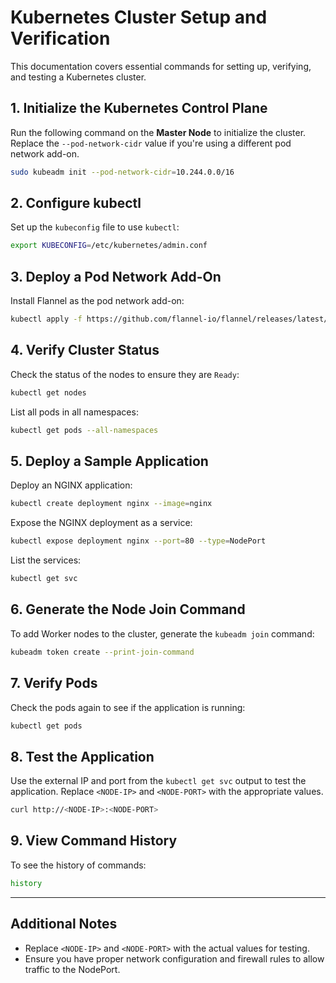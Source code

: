 # Kubernetes Cluster Setup and Verification

This documentation covers essential commands for setting up, verifying, and testing a Kubernetes cluster.

## 1. Initialize the Kubernetes Control Plane

Run the following command on the **Master Node** to initialize the cluster. Replace the `--pod-network-cidr` value if you're using a different pod network add-on.

```bash
sudo kubeadm init --pod-network-cidr=10.244.0.0/16
```

## 2. Configure kubectl

Set up the `kubeconfig` file to use `kubectl`:

```bash
export KUBECONFIG=/etc/kubernetes/admin.conf
```

## 3. Deploy a Pod Network Add-On

Install Flannel as the pod network add-on:

```bash
kubectl apply -f https://github.com/flannel-io/flannel/releases/latest/download/kube-flannel.yml
```

## 4. Verify Cluster Status

Check the status of the nodes to ensure they are `Ready`:

```bash
kubectl get nodes
```

List all pods in all namespaces:

```bash
kubectl get pods --all-namespaces
```

## 5. Deploy a Sample Application

Deploy an NGINX application:

```bash
kubectl create deployment nginx --image=nginx
```

Expose the NGINX deployment as a service:

```bash
kubectl expose deployment nginx --port=80 --type=NodePort
```

List the services:

```bash
kubectl get svc
```

## 6. Generate the Node Join Command

To add Worker nodes to the cluster, generate the `kubeadm join` command:

```bash
kubeadm token create --print-join-command
```

## 7. Verify Pods

Check the pods again to see if the application is running:

```bash
kubectl get pods
```

## 8. Test the Application

Use the external IP and port from the `kubectl get svc` output to test the application. Replace `<NODE-IP>` and `<NODE-PORT>` with the appropriate values.

```bash
curl http://<NODE-IP>:<NODE-PORT>
```

## 9. View Command History

To see the history of commands:

```bash
history
```

---

## Additional Notes

- Replace `<NODE-IP>` and `<NODE-PORT>` with the actual values for testing.
- Ensure you have proper network configuration and firewall rules to allow traffic to the NodePort.

